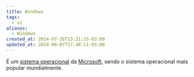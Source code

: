```yaml
---
title: Windows
tags:
  - v1
aliases:
  - Windows
created_at: 2024-07-26T13:21:33-03:00
updated_at: 2024-08-07T17:48:11-03:00
---
```


É um [sistema operacional](../../07/07/2024-06-30-Sistema_Operacional.md) da [Microsoft](../../../../ideias/2024/07/07/Microsoft.md), sendo o sistema operacional mais popular mundialmente.